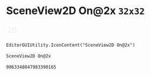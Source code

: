# SceneView2D On@2x `32x32`
<img src="/img/SceneView2D%20On@2x.png" width=32 height=32>

``` CSharp
EditorGUIUtility.IconContent("SceneView2D On@2x")
```
```
SceneView2D On@2x
```
```
9063348847983390165
```

